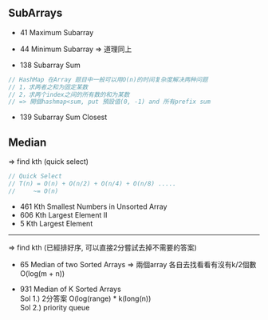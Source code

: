 ## SubArrays

* 41 Maximum Subarray
* 44 Minimum Subarray
=> 道理同上

* 138 Subarray Sum 
``` java
// HashMap 在Array 题目中一般可以用O(n)的时间复杂度解决两种问题
// 1，求两者之和为固定某数
// 2，求两个index之间的所有数的和为某数
// => 開個hashmap<sum, put 預設值(0, -1) and 所有prefix sum
```

* 139 Subarray Sum Closest

## Median
=> find kth (quick select)

``` java 
// Quick Select
// T(n) = O(n) + O(n/2) + O(n/4) + O(n/8) .....
//     ~= O(n)
```
* 461 Kth Smallest Numbers in Unsorted Array 
* 606 Kth Largest Element II  
* 5 Kth Largest Element

---
=> find kth (已經排好序, 可以直接2分嘗試去掉不需要的答案)
* 65 Median of two Sorted Arrays
=> 兩個array 各自去找看看有沒有k/2個數 O(log(m + n))

* 931 Median of K Sorted Arrays </br>
Sol 1.) 2分答案 O(log(range) * k(long(n)) </br>
Sol 2.) priority queue </br>



